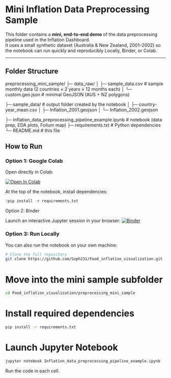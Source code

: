# Mini Inflation Data Preprocessing Sample

This folder contains a **mini, end-to-end demo** of the data preprocessing pipeline used in the Inflation Dashboard.  
It uses a small synthetic dataset (Australia & New Zealand, 2001–2002) so the notebook can run quickly and reproducibly Locally, Binder, or Colab.

---

## Folder Structure
preprocessing_mini_sample/
├─ data_raw/
│ ├─ sample_data.csv # sample monthly data (2 countries × 2 years × 12 months each)
│ └─ custom.geo.json # minimal GeoJSON (AUS + NZ polygons)

├─ sample_data/ # output folder created by the notebook
│ ├─ country-year_mean.csv
│ ├─ Inflation_2001.geojson
│ └─ Inflation_2002.geojson

├─ Inflation_data_preprocessing_pipeline_example.ipynb # notebook (data prep, EDA plots, Folium map)
├─ requirements.txt # Python dependencies
└─ README.md # this file

## How to Run

###  Option 1: Google Colab
Open directly in Colab:

[![Open In Colab](https://colab.research.google.com/assets/colab-badge.svg)](https://colab.research.google.com/github/Soph231/Food_inflation_visualization/blob/main/preprocessing_mini_sample/Inflation_data_preprocessing_pipeline_example.ipynb)

At the top of the notebook, install dependencies:
```python
!pip install -r requirements.txt
```
Option 2: Binder

Launch an interactive Jupyter session in your browser:
[![Binder](https://mybinder.org/badge_logo.svg)](https://mybinder.org/v2/gh/Soph231/Food_inflation_visualization/main?filepath=preprocessing_mini_sample%2FInflation_data_preprocessing_pipeline_example.ipynb)

### Option 3: Run Locally

You can also run the notebook on your own machine:

```bash
# Clone the full repository
git clone https://github.com/Soph231/Food_inflation_visualization.git
```
# Move into the mini sample subfolder
```bash
cd Food_inflation_visualization/preprocessing_mini_sample
```
# Install required dependencies
```bash
pip install -r requirements.txt
```
# Launch Jupyter Notebook
```bash
jupyter notebook Inflation_data_preprocessing_pipeline_example.ipynb
```
Run the code in each cell.
